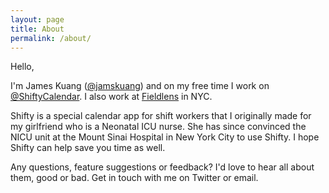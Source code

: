 ```yaml
---
layout: page
title: About
permalink: /about/
---
```


Hello,

I'm James Kuang ([@jamskuang](https://twitter.com/jamskuang)) and on my free time I work on [@ShiftyCalendar](https://twitter.com/shiftycalendar). I also work at [Fieldlens](https://fieldlens.com) in NYC.

Shifty is a special calendar app for shift workers that I originally made for my girlfriend who is a Neonatal ICU nurse. She has since convinced the NICU unit at the Mount Sinai Hospital in New York City to use Shifty. I hope Shifty can help save you time as well.

Any questions, feature suggestions or feedback? I'd love to hear all about them, good or bad. Get in touch with me on Twitter or email.
